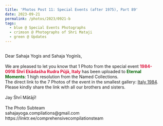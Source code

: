 ```yaml
---
title: 'Photos Post 11: Special Events (after 1975), Part 89'
date: 2023-09-21
permalink: /photos/2023/0921-b
tags:
  - blue @ Special Events Photographs
  - crimson @ Photographs of Shri Mataji
  - green @ Updates
---
```


<p>
<br>
Dear Sahaja Yogis and Sahaja Yoginīs,<br>
<br>
We are pleased to let you know that 1 Photo from the special event <font color="Crimson"><b>1984-0916 Śhrī Ekādaśha Rudra Pūjā, Italy</b></font> has been uploaded to <font color="DarkGreen"><b>Eternal Moments</b></font>: 1 high resolution from the Named Collections.<br>
The direct link to the 7 Photos of the event in the smallest gallery: <a href="https://eternalmoments.smugmug.com/Countries/Italy/1984"> Italy 1984</a>.<br>
Please kindly share the link with all our brothers and sisters.<br>
<br>
Jay Śhrī Mātājī!<br>
<br>
The Photo Subteam<br>
sahajayoga.compilations@gmail.com<br>
https://linktr.ee/comprehensivecompilationsteam<br>
</p>